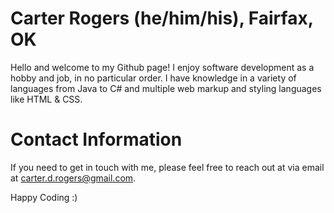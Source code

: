 # Carter Rogers (he/him/his), Fairfax, OK
Hello and welcome to my Github page! I enjoy software development as a hobby and job, in no particular order. I have knowledge in a variety of languages from Java to C# and multiple web markup and styling languages like HTML & CSS. 

# Contact Information
If you need to get in touch with me, please feel free to reach out at via email at carter.d.rogers@gmail.com.

Happy Coding :)
